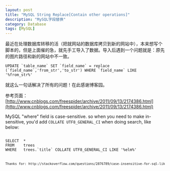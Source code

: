 ```yaml
---
layout: post
title: "MySQL String Replace[Contain other operations]"
description: "MySQL字段替换"
category: Database
tags: [MySQL]
---
```

最近在处理数据库转移的活（把就网站的数据库拷贝到新的网站中），本来想写个脚本的，但是上面催的急，就先手工导入了数据。导入后遇到一个问题就是：原先的图片路径和新的网站中不一致。

    UPDATE `table_name` SET `field_name` = replace (`field_name`,'from_str','to_str') WHERE `field_name` LIKE '%from_str%'

就这么一句话解决了所有的问题！在此感谢博客园。
    
参考页面：[http://www.cnblogs.com/freespider/archive/2011/09/13/2174386.html](http://www.cnblogs.com/freespider/archive/2011/09/13/2174386.html)



MySQL "where" field is case-sensitive. so when you need to make in-sensitive, you'd add `COLLATE UTF8_GENERAL_CI` when doing search, like below:    
<pre>
<code>
SELECT  *
FROM    trees
WHERE   trees.`title` COLLATE UTF8_GENERAL_CI LIKE '%elm%'
<code>
<pre>

Thanks for: http://stackoverflow.com/questions/2876789/case-insensitive-for-sql-like-wildcard-statement  
